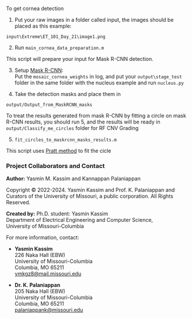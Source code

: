To get cornea detection

1. Put your raw images in a folder called input, the images should be placed as this example:

``` input\Extreme\ET_101_Day_21\image1.png ```

2. Run ```main_cornea_data_preparation.m```

This script will prepare your input for Mask R-CNN detection.

3. Setup [Mask R-CNN](https://github.com/matterport/Mask_RCNN):  
Put the ```mosaic_cornea_weights``` in log, and put your ```output\stage_test``` folder in the same folder with the nucleus example and run ```nucleus.py```

4. Take the detection masks and place them in 

```output/Output_from_MaskRCNN_masks```

To treat the results generated from mask R-CNN by fitting a circle on mask R-CNN results, you should run 5, and the results will be ready in ```output/Classify_me_circles``` folder for RF CNV Grading

5. ``` fit_circles_to_maskrcnn_masks_results.m ```
 
This script uses [Pratt method](https://www.mathworks.com/matlabcentral/fileexchange/22643-circle-fit-pratt-method) to fit the cicle

### Project Collaborators and Contact

**Author:** Yasmin M. Kassim and Kannappan Palaniappan

Copyright &copy; 2022-2024. Yasmin Kassim and Prof. K. Palaniappan and Curators of the University of Missouri, a public corporation. All Rights Reserved.

**Created by:** Ph.D. student: Yasmin Kassim  
Department of Electrical Engineering and Computer Science,  
University of Missouri-Columbia  

For more information, contact:

* **Yasmin Kassim**  
226 Naka Hall (EBW)  
University of Missouri-Columbia  
Columbia, MO 65211  
ymkgz8@mail.missouri.edu  


* **Dr. K. Palaniappan**  
205 Naka Hall (EBW)  
University of Missouri-Columbia  
Columbia, MO 65211  
palaniappank@missouri.edu  
